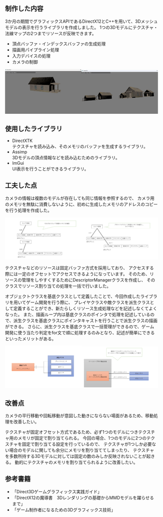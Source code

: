 ## 制作した内容
3か月の期間でグラフィックスAPIであるDirectX12とC++を用いて、3Dメッシュモデルの表示を行うライブラリを作成しました。
1つの3Dモデルにテクスチャ・法線マップの2つまでリソースが反映できます。

- 頂点バッファ・インデックスバッファの生成処理
- 描画用パイプライン処理
- 入力デバイスの処理
- カメラの制御

<img src="gazou/画像２.png" width="50%"><img src="gazou/画像８.png" width="50%">

## 使用したライブラリ
- DirectXTK\
  テクスチャを読み込み、そのメモリのバッファを生成するライブラリ。
- Assimp\
  3Dモデルの頂点情報などを読み込むためのライブラリ。
- ImGui\
  UI表示を行うことができるライブラリ。

## 工夫した点
カメラの情報は複数のモデルが存在しても同じ情報を参照するので、
カメラ用のメモリを無駄に消費しないように、初めに生成したメモリのアドレスのコピーを行う処理を作成した。

<img src="gazou/画像３.png" width="50%"><img src="gazou/画像４.png" width="50%">


テクスチャなどのリソースは固定バッファ方式を採用しており、
アクセスする際には一定のオフセットでアクセスできるようになっています。
そのため、リソースの管理をしやすくするためにDescriptorManagerクラスを作成し、
そのクラスでリソース割り当ての処理を一括で行いました。

オブジェクトクラスを基底クラスとして定義したことで、今回作成したライブラリを用いてゲーム開発を行う際に、
プレイヤクラスや敵クラスを派生クラスとして定義することができ、新たらしくリソース生成処理などを記述しなくてよくなった。
また、描画ループ内は基底クラスのポインタで処理を記述しているので、派生クラスを基底クラスにポインタキャストを行うことで派生クラスの描画ができる。
さらに、派生クラスを基底クラスで一括管理ができるので、ゲーム開発に使う当たり判定をfor文で順に処理するのみとなり、記述が簡単にできるといったメリットがある。

<img src="gazou/画像７.png" width="50%"><img src="gazou/画像６.png" width="50%">


## 改善点
カメラの平行移動や回転移動が意図した動きにならない場面があるため、移動処理を改善したい。

テクスチャが固定オフセット方式であるため、必ず1つのモデルにつきテクスチャ用のメモリが固定で割り当てられる。
今回の場合、1つのモデルに2つのテクスチャを固定で割り当てる設定を行っているので、
テクスチャが1つしか必要ない場合のモデルに関しても余分にメモリを割り当ててしまったり、
テクスチャを多数所持する3Dモデルに対しては固定の数のみしか反映されないことが起きる。
動的にテクスチャのメモリを割り当てられるように改善したい。

## 参考書籍
- 「Direct3Dゲームグラフィックス実践ガイド」
- 「DirectX12の魔導書　3Dレンダリングの基礎からMMDモデルを躍らせるまで」
- 「ゲーム制作者になるための3Dグラフィックス技術」
